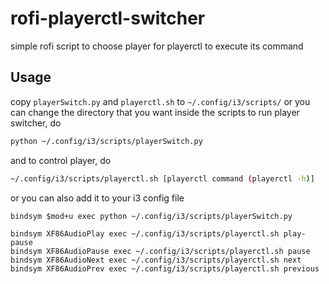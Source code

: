 # rofi-playerctl-switcher
simple rofi script to choose player for playerctl to execute its command

## Usage
copy `playerSwitch.py` and `playerctl.sh` to `~/.config/i3/scripts/` or you can change the directory that you want inside the scripts 
to run player switcher, do
```bash
python ~/.config/i3/scripts/playerSwitch.py
```
and to control player, do
```bash
~/.config/i3/scripts/playerctl.sh [playerctl command (playerctl -h)]
```
or you can also add it to your i3 config file
```
bindsym $mod+u exec python ~/.config/i3/scripts/playerSwitch.py

bindsym XF86AudioPlay exec ~/.config/i3/scripts/playerctl.sh play-pause
bindsym XF86AudioPause exec ~/.config/i3/scripts/playerctl.sh pause
bindsym XF86AudioNext exec ~/.config/i3/scripts/playerctl.sh next
bindsym XF86AudioPrev exec ~/.config/i3/scripts/playerctl.sh previous
```
